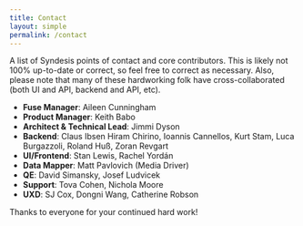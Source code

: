 ```yaml
---
title: Contact
layout: simple
permalink: /contact
---
```


A list of Syndesis points of contact and core contributors. This is likely not 100% up-to-date or correct, so feel free to correct as necessary. Also, please note that many of these hardworking folk have cross-collaborated (both UI and API, backend and API, etc).

- **Fuse Manager**: Aileen Cunningham
- **Product Manager**: Keith Babo
- **Architect & Technical Lead**: Jimmi Dyson
- **Backend**: Claus Ibsen Hiram Chirino, Ioannis Cannellos, Kurt Stam, Luca Burgazzoli, Roland Huß, Zoran Revgart
- **UI/Frontend**: Stan Lewis, Rachel Yordán
- **Data Mapper**: Matt Pavlovich (Media Driver)
- **QE**: David Simansky, Josef Ludvicek
- **Support**: Tova Cohen, Nichola Moore
- **UXD**: SJ Cox, Dongni Wang, Catherine Robson

Thanks to everyone for your continued hard work!

